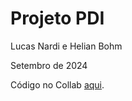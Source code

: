 # Projeto PDI
Lucas Nardi e Helian Bohm

Setembro de 2024

Código no Collab [aqui](https://colab.research.google.com/drive/1uCbIOpHen-vVWub7ULnrt7hYJdRhjOKK?authuser=1#scrollTo=eYDPt2Ksulba).
